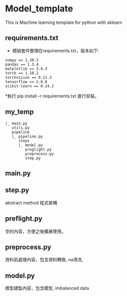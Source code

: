 # Model_template
This is Machine learning template for python with sklearn

## requirements.txt 
- 模組套件整理在requirements.txt，版本如下:
```
numpy == 1.20.3
pandas == 1.3.4
matplotlib == 3.4.3
torch == 1.10.2
torchvision == 0.11.3
tensorflow == 2.8.0
scikit-learn == 0.24.2
```
*執行 pip install -r requirements.txt 進行安裝。

## my_temp
```
|_ main.py
   utils.py
   pipeline
   |_ pipeline.py
      steps
      |_ model.py
         preglight.py
         preprocess.py
         step.py
 ```

## main.py

## step.py
 abstract method 程式架構

## preflight.py
 空的內容，方便之後擴展使用。

## preprocess.py
 資料前處理內容，包含資料轉換, na清洗,

## model.py
 模型建製內容，包含模型, imbalanced data

